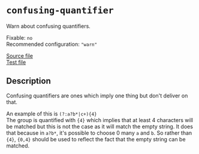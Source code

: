 # `confusing-quantifier`

Warn about confusing quantifiers.

Fixable: `no` <br> Recommended configuration: `"warn"`

[Source file](https://github.com/RunDevelopment/eslint-plugin-clean-regex/blob/master/lib/rules/confusing-quantifier.js) <br> [Test file](https://github.com/RunDevelopment/eslint-plugin-clean-regex/blob/master/tests/lib/rules/confusing-quantifier.js)


## Description

Confusing quantifiers are ones which imply one thing but don't deliver on that.

An example of this is `(?:a?b*|c+){4}` <br>
The group is quantified with `{4}` which implies that at least 4 characters will be matched but this is not the case as it will match the empty string.
It does that because in `a?b*`, it's possible to choose 0 many `a` and `b`.
So rather than `{4}`, `{0,4}` should be used to reflect the fact that the empty string can be matched.
